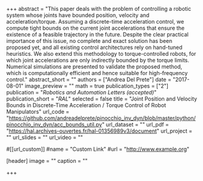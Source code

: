 +++
abstract = "This paper deals with the problem of controlling a robotic system whose joints have bounded position, velocity and acceleration/torque. Assuming a discrete-time acceleration control, we compute tight bounds on the current joint accelerations that ensure the existence of a feasible trajectory in the future. Despite the clear practical importance of this issue, no complete and exact solution has been proposed yet, and all existing control architectures rely on hand-tuned heuristics. We also extend this methodology to torque-controlled robots, for which joint accelerations are only indirectly bounded by the torque limits. Numerical simulations are presented to validate the proposed method, which is computationally efficient and hence suitable for high-frequency control."
abstract_short = ""
authors = ["Andrea Del Prete"]
date = "2017-08-01"
image_preview = ""
math = true
publication_types = ["2"]
publication = "*Robotics and Automation Letters (accepted)*"
publication_short = "*RAL*"
selected = false
title = "Joint Position and Velocity Bounds in Discrete-Time Acceleration / Torque Control of Robot Manipulators"
url_code = "https://github.com/andreadelprete/pinocchio_inv_dyn/blob/master/python/pinocchio_inv_dyn/acc_bounds_util.py"
url_dataset = ""
url_pdf = "https://hal.archives-ouvertes.fr/hal-01356989v3/document"
url_project = ""
url_slides = ""
url_video = ""

#[[url_custom]]
#name = "Custom Link"
#url = "http://www.example.org"

[header]
image = ""
caption = ""

+++
